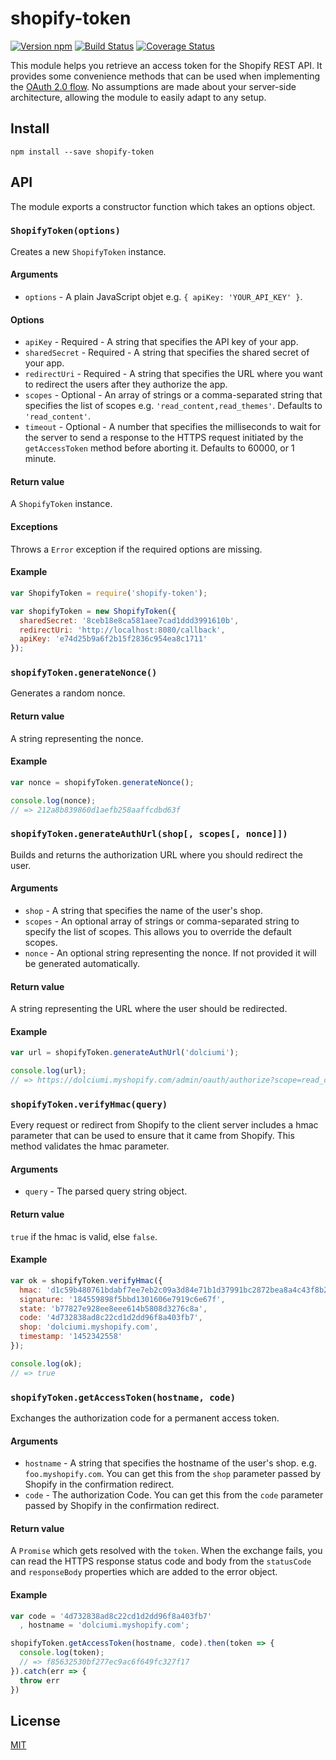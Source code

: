 # shopify-token

[![Version npm][npm-shopify-token-badge]][npm-shopify-token]
[![Build Status][travis-shopify-token-badge]][travis-shopify-token]
[![Coverage Status][coverage-shopify-token-badge]][coverage-shopify-token]

This module helps you retrieve an access token for the Shopify REST API. It
provides some convenience methods that can be used when implementing the
[OAuth 2.0 flow][shopify-oauth-doc]. No assumptions are made about your
server-side architecture, allowing the module to easily adapt to any setup.

## Install

```
npm install --save shopify-token
```

## API

The module exports a constructor function which takes an options object.

### `ShopifyToken(options)`

Creates a new `ShopifyToken` instance.

#### Arguments

- `options` - A plain JavaScript objet e.g. `{ apiKey: 'YOUR_API_KEY' }`.

#### Options

- `apiKey` - Required - A string that specifies the API key of your app.
- `sharedSecret` - Required - A string that specifies the shared secret of your
  app.
- `redirectUri` - Required - A string that specifies the URL where you want to
  redirect the users after they authorize the app.
- `scopes` - Optional - An array of strings or a comma-separated string that
  specifies the list of scopes e.g. `'read_content,read_themes'`. Defaults to
  `'read_content'`.
- `timeout` - Optional - A number that specifies the milliseconds to wait for
  the server to send a response to the HTTPS request initiated by the
  `getAccessToken` method before aborting it. Defaults to 60000, or 1 minute.

#### Return value

A `ShopifyToken` instance.

#### Exceptions

Throws a `Error` exception if the required options are missing.

#### Example

```js
var ShopifyToken = require('shopify-token');

var shopifyToken = new ShopifyToken({
  sharedSecret: '8ceb18e8ca581aee7cad1ddd3991610b',
  redirectUri: 'http://localhost:8080/callback',
  apiKey: 'e74d25b9a6f2b15f2836c954ea8c1711'
});
```

### `shopifyToken.generateNonce()`

Generates a random nonce.

#### Return value

A string representing the nonce.

#### Example

```js
var nonce = shopifyToken.generateNonce();

console.log(nonce);
// => 212a8b839860d1aefb258aaffcdbd63f
```

### `shopifyToken.generateAuthUrl(shop[, scopes[, nonce]])`

Builds and returns the authorization URL where you should redirect the user.

#### Arguments

- `shop` - A string that specifies the name of the user's shop.
- `scopes` - An optional array of strings or comma-separated string to specify
  the list of scopes. This allows you to override the default scopes.
- `nonce` - An optional string representing the nonce. If not provided it will
  be generated automatically.

#### Return value

A string representing the URL where the user should be redirected.

#### Example

```js
var url = shopifyToken.generateAuthUrl('dolciumi');

console.log(url);
// => https://dolciumi.myshopify.com/admin/oauth/authorize?scope=read_content&state=7194ee27dd47ac9efb0ad04e93750e64&redirect_uri=http%3A%2F%2Flocalhost%3A8080%2Fcallback&client_id=e74d25b9a6f2b15f2836c954ea8c1711
```

### `shopifyToken.verifyHmac(query)`

Every request or redirect from Shopify to the client server includes a hmac
parameter that can be used to ensure that it came from Shopify. This method
validates the hmac parameter.

#### Arguments

- `query` - The parsed query string object.

#### Return value

`true` if the hmac is valid, else `false`.

#### Example

```js
var ok = shopifyToken.verifyHmac({
  hmac: 'd1c59b480761bdabf7ee7eb2c09a3d84e71b1d37991bc2872bea8a4c43f8b2b3',
  signature: '184559898f5bbd1301606e7919c6e67f',
  state: 'b77827e928ee8eee614b5808d3276c8a',
  code: '4d732838ad8c22cd1d2dd96f8a403fb7',
  shop: 'dolciumi.myshopify.com',
  timestamp: '1452342558'
});

console.log(ok);
// => true
```

### `shopifyToken.getAccessToken(hostname, code)`

Exchanges the authorization code for a permanent access token.

#### Arguments

- `hostname` - A string that specifies the hostname of the user's shop.
  e.g. `foo.myshopify.com`. You can get this from the `shop` parameter passed
  by Shopify in the confirmation redirect.
- `code` - The authorization Code. You can get this from the `code` parameter
  passed by Shopify in the confirmation redirect.

#### Return value

A `Promise` which gets resolved with the `token`. When the exchange fails, you can
read the HTTPS response status code and body from the `statusCode` and
`responseBody` properties which are added to the error object.


#### Example

```js
var code = '4d732838ad8c22cd1d2dd96f8a403fb7'
  , hostname = 'dolciumi.myshopify.com';

shopifyToken.getAccessToken(hostname, code).then(token => {
  console.log(token);
  // => f85632530bf277ec9ac6f649fc327f17
}).catch(err => {
  throw err
})
```

## License

[MIT](LICENSE)

[npm-shopify-token-badge]: https://img.shields.io/npm/v/shopify-token.svg
[npm-shopify-token]: https://www.npmjs.com/package/shopify-token
[travis-shopify-token-badge]: https://img.shields.io/travis/lpinca/shopify-token/master.svg
[travis-shopify-token]: https://travis-ci.org/lpinca/shopify-token
[coverage-shopify-token-badge]: https://img.shields.io/coveralls/lpinca/shopify-token/master.svg
[coverage-shopify-token]: https://coveralls.io/r/lpinca/shopify-token?branch=master
[shopify-oauth-doc]: https://help.shopify.com/api/guides/authentication/oauth
